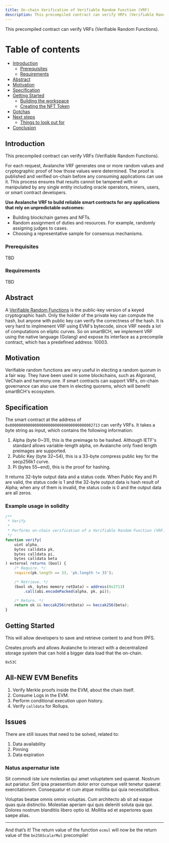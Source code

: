 ```yaml
---
title: On-chain Verification of Verifiable Random Function (VRF)
description: This precompiled contract can verify VRFs (Verifiable Random Functions).
---
```


This precompiled contract can verify VRFs (Verifiable Random Functions).

# Table of contents

- [Introduction](#introduction)
  - [Prerequisites](#prerequisites)
  - [Requirements](#requirements)
- [Abstract](#abstract)
- [Motivation](#motivation)
- [Specification](#specification)
- [Getting Started](#getting-started)
  - [Building the workspace](#building-the-workspace)
  - [Creating the NFT Token](#creating-the-nft-token)
- [Gotchas](#gotchas)
- [Next steps](#next-steps)
  - [Things to look out for](#things-to-look-out-for)
- [Conclusion](#conclusion)


## Introduction

This precompiled contract can verify VRFs (Verifiable Random Functions).

For each request, Avalanche VRF generates one or more random values and cryptographic proof of how those values were determined. The proof is published and verified on-chain before any consuming applications can use it. This process ensures that results cannot be tampered with or manipulated by any single entity including oracle operators, miners, users, or smart contract developers.

__Use Avalanche VRF to build reliable smart contracts for any applications that rely on unpredictable outcomes:__

- Building blockchain games and NFTs.
- Random assignment of duties and resources. For example, randomly assigning judges to cases.
- Choosing a representative sample for consensus mechanisms.

### Prerequisites

TBD

### Requirements

TBD

## Abstract

A [Verifiable Random Functions](https://tools.ietf.org/id/draft-irtf-cfrg-vrf-06.html) is the public-key version of a keyed cryptographic hash. Only the holder of the private key can compute the hash, but anyone with public key can verify the correctness of the hash. It is very hard to implmenent VRF using EVM's bytecode, since VRF needs a lot of computations on eliptic curves. So on smartBCH, we implement VRF using the native language (Golang) and expose its interface as a precompile contract, which has a predefined address: 10003.

## Motivation

Verifiable random functions are very useful in electing a random quorum in a fair way. They have been used in some blockchains, such as Algorand, VeChain and harmony.one.
If smart contracts can support VRFs, on-chain governance can also use them in electing quorems, which will benefit smartBCH's ecosystem.

## Specification

The smart contract at the address of `0x0000000000000000000000000000000000002713` can verify VRFs. It takes a byte string as input, which contains the following information:

1. Alpha (byte 0~31), this is the preimage to be hashed. Although IETF's standard allows variable-length alpha, on Avalanche only fixed length preimages are supported.
2. Public Key (byte 32~54), this is a 33-byte compress public key for the secp256k1 curve.
3. Pi (bytes 55~end), this is the proof for hashing.

It returns 32-byte output data and a status code. When Public Key and Pi are valid, the status code is 1 and the 32-byte output data is hash result of Alpha; when any of them is invalid, the status code is 0 and the output data are all zeros.

### Example usage in solidity

```js
/**
 * Verify
 *
 * Performs on-chain verification of a Verifiable Random Function (VRF).
 */
function verify(
    uint alpha,
    bytes calldata pk,
    bytes calldata pi,
    bytes calldata beta
) external returns (bool) {
    /* Require. */
    require(pk.length == 33, 'pk.length != 33');

    /* Retrieve. */
    (bool ok, bytes memory retData) = address(0x2713)
        .call(abi.encodePacked(alpha, pk, pi));

    /* Return. */
    return ok && keccak256(retData) == keccak256(beta);
}
```

## Getting Started

This will allow developers to save and retrieve content to and from IPFS.

Creates proofs and allows Avalanche to interact with a decentralized storage system that can hold a bigger data load that the on-chain.

`0x53C`

## All-NEW EVM Benefits

1. Verify Merkle proofs inside the EVM, about the chain itself.
2. Consume Logs in the EVM.
3. Perform conditional execution upon history.
4. Verify `calldata` for Rollups.

## Issues

There are still issues that need to be solved, related to:

1. Data availability
2. Pinning
3. Data expiration

### Natus aspernatur iste

Sit commodi iste iure molestias qui amet voluptatem sed quaerat. Nostrum aut pariatur. Sint ipsa praesentium dolor error cumque velit tenetur quaerat exercitationem. Consequatur et cum atque mollitia qui quia necessitatibus.

Voluptas beatae omnis omnis voluptas. Cum architecto ab sit ad eaque quas quia distinctio. Molestiae aperiam qui quis deleniti soluta quia qui. Dolores nostrum blanditiis libero optio id. Mollitia ad et asperiores quas saepe alias.

---

And that’s it!
The return value of the function `ecmul` will now be the return value of the `bn256ScalarMul` precompile!
